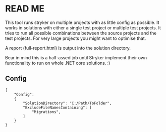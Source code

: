 ﻿# READ ME

This tool runs stryker on multiple projects with as little config as possible. It works in solutions with either a
single test project or multiple test projects. It tries to run all possible combinations between the source projects
and the test projects. For very large projects you might want to optimise that.

A report (full-report.html) is output into the solution directory. 

Bear in mind this is a half-assed job until Stryker implement their own functionality to run on whole 
.NET core solutions. :)

## Config

```
{
    "Config": 
    {
        "SolutionDirectory": "C:/Path/ToFolder",
        "ExcludeFileNamesContaining": [
            "Migrations",
        ]
    }
}
```